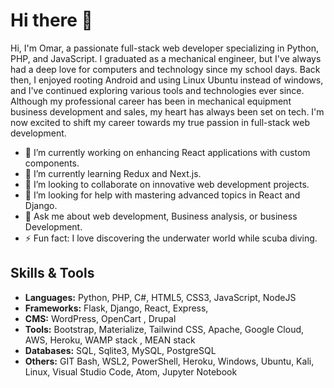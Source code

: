 # Hi there 👋

Hi, I'm Omar, a passionate full-stack web developer specializing in Python, PHP, and JavaScript. I graduated as a mechanical engineer, but I've always had a deep love for computers and technology since my school days. Back then, I enjoyed rooting Android and using Linux Ubuntu instead of windows, and I've continued exploring various tools and technologies ever since. Although my professional career has been in mechanical equipment business development and sales, my heart has always been set on tech. I'm now excited to shift my career towards my true passion in full-stack web development.

- 🔭 I’m currently working on enhancing React applications  with custom components.
- 🌱 I’m currently learning Redux and Next.js.
- 👯 I’m looking to collaborate on innovative web development projects.
- 🤔 I’m looking for help with mastering advanced topics in React and Django.
- 💬 Ask me about web development, Business analysis,  or business Development.
- ⚡ Fun fact: I love discovering the underwater world while scuba diving.

## Skills & Tools

- **Languages:** Python, PHP, C#, HTML5, CSS3, JavaScript, NodeJS
- **Frameworks:** Flask, Django, React, Express, 
- **CMS:** WordPress, OpenCart , Drupal
- **Tools:** Bootstrap, Materialize, Tailwind CSS, Apache, Google Cloud, AWS, Heroku, WAMP stack , MEAN stack
- **Databases:** SQL, Sqlite3, MySQL, PostgreSQL
- **Others:** GIT Bash, WSL2, PowerShell, Heroku, Windows, Ubuntu, Kali, Linux, Visual Studio Code, Atom, Jupyter Notebook

